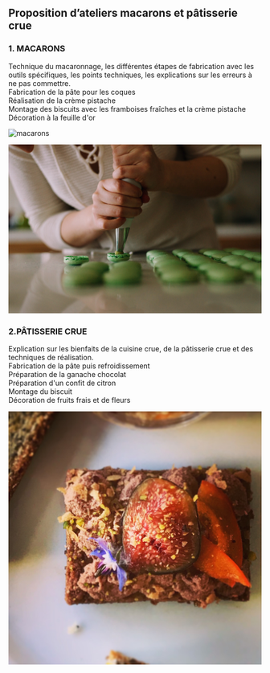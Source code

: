 ## Proposition d’ateliers macarons et pâtisserie crue




### 1.	 MACARONS

Technique du macaronnage, les différentes étapes de fabrication avec les outils spécifiques, les points techniques, les explications sur les erreurs à ne pas commettre.  
Fabrication de la pâte pour les coques  
Réalisation de la crème pistache  
Montage des biscuits avec les framboises fraîches et la crème pistache  
Décoration à la feuille d'or   

![macarons](https://github.com/bndct-lmbrt/ateliers/raw/master/medias/macarons.jpg)  

![macarons](https://github.com/bndct-lmbrt/ateliers/raw/master/medias/macarons2.jpg)

### 2.PÂTISSERIE CRUE


Explication sur les bienfaits de la cuisine crue, de la pâtisserie crue et des techniques de réalisation.  
Fabrication de la pâte puis refroidissement   
Préparation de la ganache chocolat  
Préparation d'un confit de citron  
Montage du biscuit  
Décoration de fruits frais et de fleurs   


![pâtisserie crue](https://github.com/bndct-lmbrt/ateliers/raw/master/medias/patisserie-crue.jpg) 